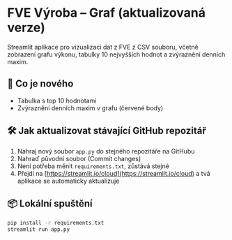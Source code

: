 # FVE Výroba – Graf (aktualizovaná verze)

Streamlit aplikace pro vizualizaci dat z FVE z CSV souboru, včetně zobrazení grafu výkonu, tabulky 10 nejvyšších hodnot a zvýraznění denních maxim.

## 🔄 Co je nového
- Tabulka s top 10 hodnotami
- Zvýraznění denních maxim v grafu (červené body)

## 🛠️ Jak aktualizovat stávající GitHub repozitář

1. Nahraj nový soubor `app.py` do stejného repozitáře na GitHubu
2. Nahraď původní soubor (Commit changes)
3. Není potřeba měnit `requirements.txt`, zůstává stejné
4. Přejdi na [https://streamlit.io/cloud](https://streamlit.io/cloud) a tvá aplikace se automaticky aktualizuje

## 📦 Lokální spuštění

```bash
pip install -r requirements.txt
streamlit run app.py
```

